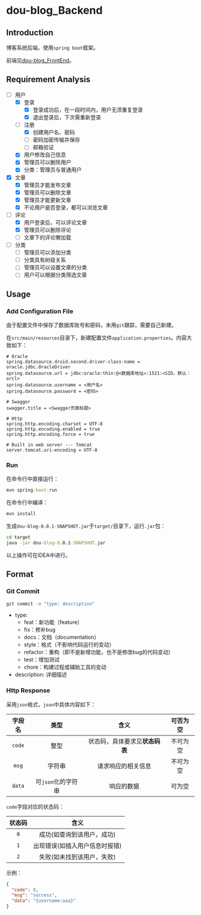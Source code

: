 # dou-blog_Backend

## Introduction

博客系统后端，使用`spring boot`框架。

前端见[dou-blog_FrontEnd](https://github.com/99MyCql/dou-blog_FrontEnd)。

## Requirement Analysis

- [ ] 用户
    - [x] 登录
        - [x] 登录成功后，在一段时间内，用户无须重复登录
        - [x] 退出登录后，下次需重新登录
    - [ ] 注册
        - [x] 创建用户名、密码
        - [ ] 密码加密传输并保存
        - [ ] 邮箱验证
    - [x] 用户修改自己信息
    - [x] 管理员可以删除用户
    - [x] 分类：管理员与普通用户
- [x] 文章
    - [x] 管理员才能发布文章
    - [x] 管理员可以删除文章
    - [x] 管理员才能更新文章
    - [x] 不论用户是否登录，都可以浏览文章
- [ ] 评论
    - [x] 用户登录后，可以评论文章
    - [x] 管理员可以删除评论
    - [ ] 文章下的评论懒加载
- [ ] 分类
    - [ ] 管理员可以添加分类
    - [ ] 分类具有树级关系
    - [ ] 管理员可以设置文章的分类
    - [ ] 用户可以根据分类筛选文章

## Usage

### Add Configuration File

由于配置文件中保存了数据库账号和密码，未用`git`跟踪，需要自己新建。

在`src/main/resources`目录下，新建配置文件`application.properties`。内容大致如下：

```config
# Oracle
spring.datasource.druid.second.driver-class-name = oracle.jdbc.OracleDriver
spring.datasource.url = jdbc:oracle:thin:@<数据库地址>:1521:<SID，默认：orcl>
spring.datasource.username = <用户名>
spring.datasource.password = <密码>

# Swagger
swagger.title = <Swagger页面标题>

# Http
spring.http.encoding.charset = UTF-8
spring.http.encoding.enabled = true
spring.http.encoding.force = true

# Built in web server --- Tomcat
server.tomcat.uri-encoding = UTF-8
```

### Run

在命令行中直接运行：

```cmd
mvn spring-boot:run
```

在命令行中编译：

```cmd
mvn install
```

生成`dou-blog-0.0.1-SNAPSHOT.jar`于`target/`目录下，运行`.jar`包：

```cmd
cd target
java -jar dou-blog-0.0.1-SNAPSHOT.jar
```

以上操作可在IDEA中进行。

## Format

### Git Commit

```cmd
git commit -m "type: description"
```

- type:
    - feat：新功能（feature）
    - fix：修补bug
    - docs：文档（documentation）
    - style：格式（不影响代码运行的变动）
    - refactor：重构（即不是新增功能，也不是修改bug的代码变动）
    - test：增加测试
    - chore：构建过程或辅助工具的变动
- description: 详细描述

### Http Response

采用`json`格式，`json`中具体内容如下：

|字段名|类型|含义|可否为空|
|:---:|:---:|:---:|:---:|
|`code`|整型|状态码，具体要求见**状态码表**|不可为空|
|`msg`|字符串|请求响应的相关信息|不可为空|
|`data`|可`json`化的字符串|响应的数据|可为空|

`code`字段对应的状态码：

|状态码|含义|
|:---:|:---:|
|`0`|成功(如查询到该用户，成功)|
|`1`|出现错误(如插入用户信息时报错)|
|`2`|失败(如未找到该用户，失败)|

示例：

```json
{
  "code": 0,
  "msg": "success",
  "data": "{username:aaa}"
}
```

